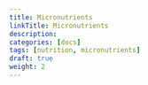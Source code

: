```yaml
---
title: Micronutrients
linkTitle: Micronutrients
description:
categories: [docs]
tags: [nutrition, micronutrients]
draft: true
weight: 2
---
```




